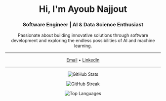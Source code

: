 <h1 align="center">Hi, I'm Ayoub Najjout</h1>
<h3 align="center">Software Engineer | AI & Data Science Enthusiast</h3>

<p align="center">
  Passionate about building innovative solutions through software development and exploring the endless possibilities of AI and machine learning.
</p>

---

<p align="center">
  <a href="mailto:najjout.ayoub1@gmail.com">Email</a> • 
  <a href="https://www.linkedin.com/in/ayoubnajjout/">LinkedIn</a>
</p>

---

<p align="center">
  <img src="https://github-readme-stats.vercel.app/api?username=ayoubnajjout&show_icons=true&theme=react&hide_border=true" alt="GitHub Stats" />
</p>

<p align="center">
  <img src="https://github-readme-streak-stats.herokuapp.com?user=ayoubnajjout&theme=react&hide_border=true" alt="GitHub Streak" />
</p>

<p align="center">
  <img src="https://github-readme-stats.vercel.app/api/top-langs?username=ayoubnajjout&layout=compact&theme=react&hide_border=true" alt="Top Languages" />
</p>
